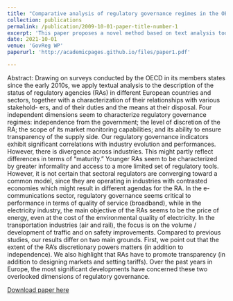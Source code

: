 ```yaml
---
title: "Comparative analysis of regulatory governance regimes in the OECD (with Eric Brousseau)"
collection: publications
permalink: /publication/2009-10-01-paper-title-number-1
excerpt: 'This paper proposes a novel method based on text analysis tools to summarise and measure the implementation of the Independent Regulatory Agency model. Based on the novel measures, the papers evaluates the extent to which a set of 24 OECD countries have implemented the model between 2013 and 2018. The implications for this changes are evaluated.'
date: 2021-10-01
venue: 'GovReg WP'
paperurl: 'http://academicpages.github.io/files/paper1.pdf'

---
```

Abstract: Drawing on surveys conducted by the OECD in its members states since the early 2010s, we apply textual analysis to the description of the status of regulatory agencies (RAs) in different European countries and sectors, together with a characterization of their relationships with various stakehold- ers, and of their duties and the means at their disposal. Four independent dimensions seem to characterize regulatory governance regimes: independence from the government; the level of discretion of the RA; the scope of its market monitoring capabilities; and its ability to ensure transparency of the supply side. Our regulatory governance indicators exhibit significant correlations with industry evolution and performances. However, there is divergence across industries. This might partly reflect differences in terms of “maturity.” Younger RAs seem to be characterized by greater informality and access to a more limited set of regulatory tools. However, it is not certain that sectoral regulators are converging toward a common model, since they are operating in industries with contrasted economies which might result in different agendas for the RA. In the e-communications sector, regulatory governance seems critical to performance in terms of quality of service (broadband), while in the electricity industry, the main objective of the RAs seems to be the price of energy, even at the cost of the environmental quality of electricity. In the transportation industries (air and rail), the focus is on the volume / development of traffic and on safety improvements. Compared to previous studies, our results differ on two main grounds. First, we point out that the extent of the RA’s discretionary powers matters (in addition to independence). We also highlight that RAs have to promote transparency (in addition to designing markets and setting tariffs). Over the past years in Europe, the most significant developments have concerned these two overlooked dimensions of regulatory governance.

[Download paper here](http://academicpages.github.io/files/paper1.pdf)
